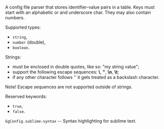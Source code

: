 A config file parser that stores identifier-value pairs in a table.
Keys must start with an alphabetic or and underscore char. They may also contain numbers.

Supported types:
- `string`, 
- `number` (double),
- `boolean`.

Strings:
- must be enclosed in double quotes, like so: "my string value";
- support the following escape sequences: **\\**, **\"**, **\n**, **\t**;
- if any other character follows '\' it gets treated as a backslash character.

Note! Escape sequences are not supported outside of strings.

Reserved keywords:
- ``true``,
- ``false``.

`GgConfig.sublime-syntax` -- Syntax highlighting for sublime text.
